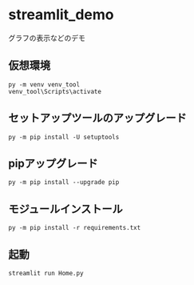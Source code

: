 # streamlit_demo
グラフの表示などのデモ

## 仮想環境
```
py -m venv venv_tool
venv_tool\Scripts\activate
```

## セットアップツールのアップグレード
```
py -m pip install -U setuptools
```

## pipアップグレード
```
py -m pip install --upgrade pip
```

## モジュールインストール
```
py -m pip install -r requirements.txt
```

## 起動
```
streamlit run Home.py
```